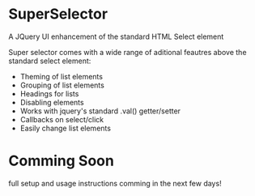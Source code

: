 
SuperSelector
================================

A JQuery UI enhancement of the standard HTML Select element

Super selector comes with a wide range of aditional feautres above the standard select element:
- Theming of list elements
- Grouping of list elements
- Headings for lists
- Disabling elements
- Works with jquery's standard .val() getter/setter
- Callbacks on select/click
- Easily change list elements


Comming Soon
================================
full setup and usage instructions comming in the next few days!
